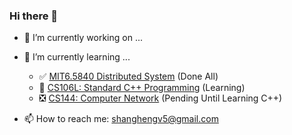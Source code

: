### Hi there 👋

- 🔭 I’m currently working on ...
- 🌱 I’m currently learning ...
  - :white_check_mark: [MIT6.5840 Distributed System](https://github.com/shanghengv5/6.5840Lab) (Done All)
  - :open_book: [CS106L: Standard C++ Programming]() (Learning)
  - :negative_squared_cross_mark: [CS144: Computer Network]() (Pending Until Learning C++)

- 📫 How to reach me: shanghengv5@gmail.com


